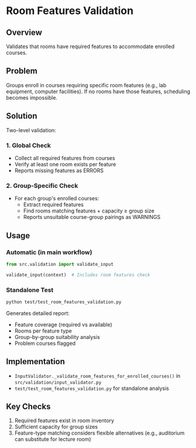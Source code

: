 # Room Features Validation

## Overview
Validates that rooms have required features to accommodate enrolled courses.

## Problem
Groups enroll in courses requiring specific room features (e.g., lab equipment, computer facilities). If no rooms have those features, scheduling becomes impossible.

## Solution
Two-level validation:

### 1. Global Check
- Collect all required features from courses
- Verify at least one room exists per feature
- Reports missing features as ERRORS

### 2. Group-Specific Check  
- For each group's enrolled courses:
  - Extract required features
  - Find rooms matching features + capacity ≥ group size
  - Reports unsuitable course-group pairings as WARNINGS

## Usage

### Automatic (in main workflow)
```python
from src.validation import validate_input

validate_input(context)  # Includes room features check
```

### Standalone Test
```bash
python test/test_room_features_validation.py
```

Generates detailed report:
- Feature coverage (required vs available)
- Rooms per feature type
- Group-by-group suitability analysis
- Problem courses flagged

## Implementation
- `InputValidator._validate_room_features_for_enrolled_courses()` in `src/validation/input_validator.py`
- `test/test_room_features_validation.py` for standalone analysis

## Key Checks
1. Required features exist in room inventory
2. Sufficient capacity for group sizes
3. Feature-type matching considers flexible alternatives (e.g., auditorium can substitute for lecture room)
